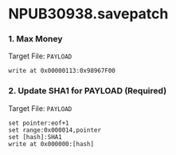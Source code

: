 # NPUB30938.savepatch

### 1. Max Money

Target File: `PAYLOAD`

```
write at 0x00000113:0x98967F00
```

### 2. Update SHA1 for PAYLOAD (Required)

Target File: `PAYLOAD`

```
set pointer:eof+1
set range:0x000014,pointer
set [hash]:SHA1
write at 0x000000:[hash]
```

